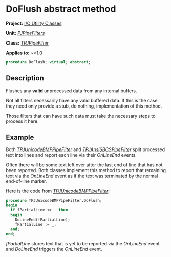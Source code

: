 # DoFlush abstract method

**Project:** [I/O Utility Classes](../API.md)

**Unit:** [_PJPipeFilters_](./PJPipeFilters.md)

**Class:** [_TPJPipeFilter_](./TPJPipeFilter.md)

**Applies to:** ~>1.0

```pascal
procedure DoFlush; virtual; abstract;
```

## Description

Flushes any **valid** unprocessed data from any internal buffers.

Not all filters necessarily have any valid buffered data. If this is the case they need only provide a stub, do nothing, implementation of this method.

Those filters that can have such data must take the necessary steps to process it here.

## Example

Both [_TPJUnicodeBMPPipeFilter_](./TPJUnicodeBMPPipeFilter.md) and [_TPJAnsiSBCSPipeFilter_](./TPJAnsiSBCSPipeFilter.md) split processed text into lines and report each line via their _OnLineEnd_ events.

Often there will be some text left over after the last end of line that has not been reported. Both classes implement this method to report that remaining text via the _OnLineEnd_ event as if the text was terminated by the normal end-of-line marker.

Here is the code from [_TPJUnicodeBMPPipeFilter_](./TPJUnicodeBMPPipeFilter.md):

```pascal
procedure TPJUnicodeBMPPipeFilter.DoFlush;
begin
  if fPartialLine <> _ then
  begin
    DoLineEnd(fPartialLine);
    fPartialLine := _;
  end;
end;
```

_fPartialLine_ stores text that is yet to be reported via the _OnLineEnd_ event and _DoLineEnd_ triggers the _OnLineEnd_ event.
